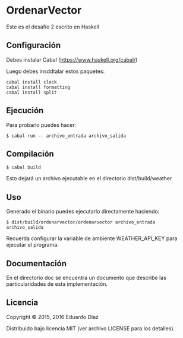 # OrdenarVector 

Este es el desafío 2 escrito en Haskell


## Configuración

Debes instalar Cabal (https://www.haskell.org/cabal/)

Luego debes insddtalar estos paquetes:

	cabal install clock
	cabal install formatting
	cabal install split

## Ejecución

Para probarlo puedes hacer:

	$ cabal run -- archivo_entrada archivo_salida

## Compilación

 	$ cabal build

Esto dejará un archivo ejecutable en el directorio dist/build/weather


## Uso

Generado el binario puedes ejecutarlo directamente haciendo:

    $ dist/build/ordenarvector/ordenarvector archivo_entrada archivo_salida

Recuerda configurar la variable de ambiente WEATHER_API_KEY para ejecutar el programa.


## Documentación

En el directorio doc se encuentra un documento que describe las particularidades de esta implementación.

## Licencia

Copyright © 2015, 2016 Eduardo Díaz

Distribuido bajo licencia MIT (ver archivo LICENSE para los detalles).
